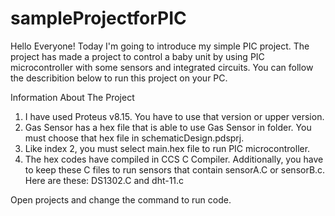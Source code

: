 # sampleProjectforPIC

Hello Everyone! Today I'm going to introduce my simple PIC project.
The project has made a project to control a baby unit by using PIC microcontroller with some sensors and integrated circuits. You can follow the describition below to run this project on your PC.

Information About The Project
1) I have used Proteus v8.15. You have to use that version or upper version.
2) Gas Sensor has a hex file that is able to use Gas Sensor in folder. You must choose that hex file in schematicDesign.pdsprj.
3) Like index 2, you must select main.hex file to run PIC microcontroller.
4) The hex codes have compiled in CCS C Compiler.
Additionally, you have to keep these C files to run sensors that contain sensorA.C or sensorB.c.
Here are these: DS1302.C and dht-11.c

Open projects and change the command to run code.
